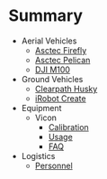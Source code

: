 # Summary

* Aerial Vehicles
  * [Asctec Firefly](UAV/AscTec/Firefly.md)
  * [Asctec Pelican](UAV/AscTec/Pelican.md)
  * [DJI M100](UAV/DJI/M100.md)
* Ground Vehicles
  * [Clearpath Husky](UGV/Husky/Usage.md)
  * [iRobot Create](UGV/Create/Usage.md)
* Equipment
  * Vicon
    * [Calibration](Equipment/Vicon/Calibration.md)
    * [Usage](Equipment/Vicon/Usage.md)
    * [FAQ](Equipment/Vicon/faq.md)
* Logistics
  * [Personnel](Logistics/People.md)
